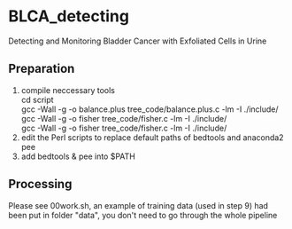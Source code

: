 # BLCA_detecting
Detecting and Monitoring Bladder Cancer with Exfoliated Cells in Urine

## Preparation
1. compile neccessary tools <br />
cd script <br />
gcc -Wall -g -o balance.plus tree_code/balance.plus.c -lm -I ./include/ <br />
gcc -Wall -g -o fisher tree_code/fisher.c -lm -I ./include/ <br />
gcc -Wall -g -o fisher tree_code/fisher.c -lm -I ./include/ <br />
2. edit the Perl scripts to replace default paths of bedtools and anaconda2 pee <br />
3. add bedtools & pee into $PATH

## Processing
Please see 00work.sh, an example of training data (used in step 9) had been put in folder "data", you don't need to go through the whole pipeline

